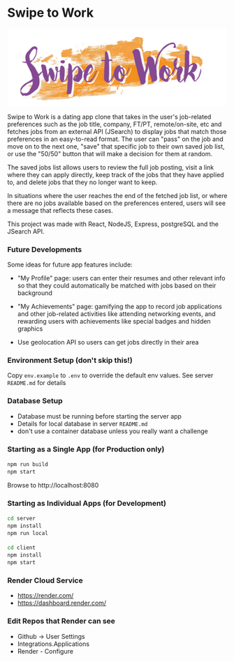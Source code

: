 


# Swipe to Work

<!-- ![App Logo](https://github.com/Wilson-Chu/swipe-to-work/blob/main/client/src/public/logo-yellowbg.png?raw=true ) -->
<div style="text-align:center;">
  <img src="https://github.com/Wilson-Chu/swipe-to-work/blob/main/client/src/public/logo-yellowbg.png?raw=true" alt="App Logo" width="500">
</div>

Swipe to Work is a dating app clone that takes in the user's job-related preferences such as the job title, company, FT/PT, remote/on-site, etc and fetches jobs from an external API (JSearch) to display jobs that match those preferences in an easy-to-read format. The user can "pass" on the job and move on to the next one, "save" that specific job to their own saved job list, or use the "50/50" button that will make a decision for them at random. 

The saved jobs list allows users to review the full job posting, visit a link where they can apply directly, keep track of the jobs that they have applied to, and delete jobs that they no longer want to keep. 

In situations where the user reaches the end of the fetched job list, or where there are no jobs available based on the preferences entered, users will see a message that reflects these cases.

This project was made with React, NodeJS, Express, postgreSQL and the JSearch API.

### Future Developments
Some ideas for future app features include:
* "My Profile" page: users can enter their resumes and other relevant info so that they could automatically be matched with jobs based on their background

* "My Achievements" page: gamifying the app to record job applications and other job-related activities like attending networking events, and rewarding users with achievements like special badges and hidden graphics

* Use geolocation API so users can get jobs directly in their area


### Environment Setup (don't skip this!)
Copy `env.example` to `.env` to override the default env values.
See server `README.md` for details

### Database Setup
- Database must be running before starting the server app
- Details for local database in server `README.md`
- don't use a container database unless you really want a challenge

### Starting as a Single App (for Production only)
```bash
npm run build
npm start
```
Browse to http://localhost:8080

### Starting as Individual Apps (for Development)
```bash
cd server
npm install
npm run local

cd client
npm install
npm start
```

### Render Cloud Service
- https://render.com/
- https://dashboard.render.com/

### Edit Repos that Render can see
- Github -> User Settings
- Integrations.Applications
- Render - Configure
